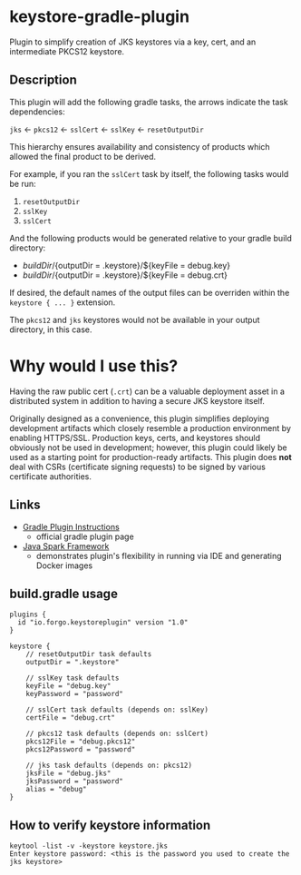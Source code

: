 # keystore-gradle-plugin
Plugin to simplify creation of JKS keystores via a key, cert, and an intermediate PKCS12 keystore.

## Description
This plugin will add the following gradle tasks, the arrows indicate the task dependencies:

`jks` <- `pkcs12` <- `sslCert` <- `sslKey` <- `resetOutputDir`

This hierarchy ensures availability and consistency of products which allowed the final product to be derived.

For example, if you ran the `sslCert` task by itself, the following tasks would be run:
1. `resetOutputDir`
2. `sslKey`
3. `sslCert`
 
And the following products would be generated relative to your gradle build directory:
- ${buildDir}/${outputDir = .keystore}/${keyFile = debug.key}
- ${buildDir}/${outputDir = .keystore}/${keyFile = debug.crt}
 
If desired, the default names of the output files can be overriden within the `keystore { ... }` extension.

The `pkcs12` and `jks` keystores would not be available in your output directory, in this case.

# Why would I use this?
Having the raw public cert (`.crt`) can be a valuable deployment asset in a distributed system in addition to having a secure JKS keystore itself.

Originally designed as a convenience, this plugin simplifies deploying development artifacts which closely resemble a production environment by enabling HTTPS/SSL. Production keys, certs, and keystores should obviously not be used in development; however, this plugin could likely be used as a starting point for production-ready artifacts. This plugin does **not** deal with CSRs (certificate signing requests) to be signed by various certificate authorities.

## Links

- [Gradle Plugin Instructions](https://plugins.gradle.org/plugin/io.forgo.keystoreplugin)
  - official gradle plugin page
- [Java Spark Framework](https://github.com/forgo/sparkjava-demo) 
  - demonstrates plugin's flexibility in running via IDE and generating Docker images

## build.gradle usage
```
plugins {
  id "io.forgo.keystoreplugin" version "1.0"
}

keystore {
    // resetOutputDir task defaults
    outputDir = ".keystore"

    // sslKey task defaults
    keyFile = "debug.key"
    keyPassword = "password"
    
    // sslCert task defaults (depends on: sslKey)
    certFile = "debug.crt"
    
    // pkcs12 task defaults (depends on: sslCert)
    pkcs12File = "debug.pkcs12"
    pkcs12Password = "password"
    
    // jks task defaults (depends on: pkcs12)
    jksFile = "debug.jks"
    jksPassword = "password"
    alias = "debug"
}
```

## How to verify keystore information
```
keytool -list -v -keystore keystore.jks
Enter keystore password: <this is the password you used to create the jks keystore>
```
